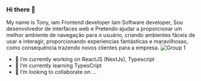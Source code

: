 ### Hi there 👋
My name is Tony, iam Frontend developer 
Iam Software developer, 
Sou desenvolvedor de interfaces web e
Pretendo ajudar a proporcionar um
melhor ambiente de navegação para o
usuário, criando ambientes fáceis de usar
e interagir, proporcionando experiencias
fantásticas e maravilhosas, como
consequência trazendo novos clientes
para a empresa.
![Group 1](https://user-images.githubusercontent.com/72309855/153017576-a1f7e82b-cb4c-4542-8816-5d1ba8cc76f0.png)

- 🔭 I’m currently working on ReactJS (NextJs), Typescript
- 🌱 I’m currently learning TypesCript
- 👯 I’m looking to collaborate on ...
